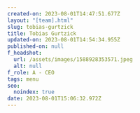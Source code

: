 ```yaml
---
created-on: 2023-08-01T14:47:51.677Z
layout: "[team].html"
slug: tobias-gurtzick
title: Tobias Gurtzick
updated-on: 2023-08-01T14:54:34.955Z
published-on: null
f_headshot:
  url: /assets/images/1588928353571.jpeg
  alt: null
f_role: A - CEO
tags: menu
seo:
  noindex: true
date: 2023-08-01T15:06:32.972Z
---
```


